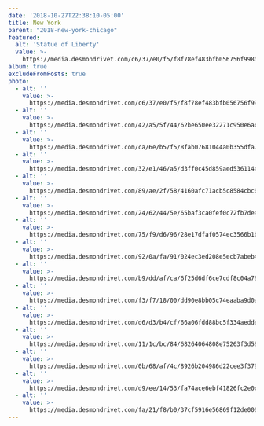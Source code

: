 ```yaml
---
date: '2018-10-27T22:38:10-05:00'
title: New York
parent: "2018-new-york-chicago"
featured:
  alt: 'Statue of Liberty'
  value: >-
    https://media.desmondrivet.com/c6/37/e0/f5/f8f78ef483bfb056756f998f1408d26255428c9fbedc4d4f4d6c6b02.jpg
album: true
excludeFromPosts: true
photo:
  - alt: ''
    value: >-
      https://media.desmondrivet.com/c6/37/e0/f5/f8f78ef483bfb056756f998f1408d26255428c9fbedc4d4f4d6c6b02.jpg
  - alt: ''
    value: >-
      https://media.desmondrivet.com/42/a5/5f/44/62be650ee32271c950e6ac942dbb3660325bda995dd8f099ac1ad27e.jpg
  - alt: ''
    value: >-
      https://media.desmondrivet.com/ca/6e/b5/f5/8fab07681044a0b355dfa75ab0b23479efe6eb7f9153a607d68e394a.jpg
  - alt: ''
    value: >-
      https://media.desmondrivet.com/32/e1/46/a5/d3ff0c45d859aed536114a3d00e6b5c18f357485115989e4b65ae505.jpg
  - alt: ''
    value: >-
      https://media.desmondrivet.com/89/ae/2f/58/4160afc71acb5c8584cbc6d23c998535d2040d12be97b7be13f25ff4.jpg
  - alt: ''
    value: >-
      https://media.desmondrivet.com/24/62/44/5e/65baf3ca0fef0c72fb7dea6addeee12d3eef8b82e06907db32595b65.jpg
  - alt: ''
    value: >-
      https://media.desmondrivet.com/75/f9/d6/96/28e17dfaf0574ec3566b1b6606240506f38ecde8b4596aed59e0ea62.jpg
  - alt: ''
    value: >-
      https://media.desmondrivet.com/92/0a/fa/91/024ec3ed208e5ecb7abeb4e2fb72170818f752907d5ff5c8602420f6.jpg
  - alt: ''
    value: >-
      https://media.desmondrivet.com/b9/dd/af/ca/6f25d6df6ce7cdf8c04a7896406386632be435a915b446a4f9bd4ab3.jpg
  - alt: ''
    value: >-
      https://media.desmondrivet.com/f3/f7/18/00/dd90e8bb05c74eaaba9d0af53aa03ca9501f269cb79086f4febf212a.jpg
  - alt: ''
    value: >-
      https://media.desmondrivet.com/d6/d3/b4/cf/66a06fdd88bc5f334aedde0df573be33023d6559ae116e59a6d6be29.jpg
  - alt: ''
    value: >-
      https://media.desmondrivet.com/11/1c/bc/84/68264064808e75263f3d58703de579618e0f5289f3a701c255062b6b.jpg
  - alt: ''
    value: >-
      https://media.desmondrivet.com/0b/68/af/4c/8926b204986d22cee3f3790fede7e80a8f7248564d134a8ec9e33051.jpg
  - alt: ''
    value: >-
      https://media.desmondrivet.com/d9/ee/14/53/fa74ace6ebf41826fc2e0c6c578441d896c8884281d9b5864ad2f161.jpg
  - alt: ''
    value: >-
      https://media.desmondrivet.com/fa/21/f8/b0/37cf5916e56869f12de0065b833b318532fdc30189851101a5498ca5.jpg
---
```


